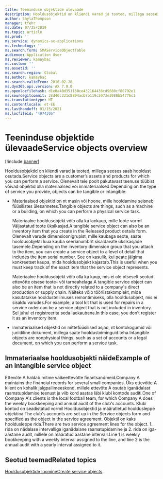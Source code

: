 ```yaml
---
title: Teeninduse objektide ülevaade
description: Hooldusobjektid on kliendi varad ja tooted, millega seoses saab hooldust osutada.
author: ShylaThompson
manager: tfehr
ms.date: 07/25/2019
ms.topic: article
ms.prod: ''
ms.service: dynamics-ax-applications
ms.technology: ''
ms.search.form: SMAServiceObjectTable
audience: Application User
ms.reviewer: kamaybac
ms.custom: ''
ms.assetid: ''
ms.search.region: Global
ms.author: kamaybac
ms.search.validFrom: 2016-02-28
ms.dyn365.ops.version: AX 7.0.0
ms.openlocfilehash: d1e0a40d351150ce432164438cd9680cf80792e1
ms.sourcegitcommit: 38d40c331c8894acb7b119c5073e3088b54776c1
ms.translationtype: HT
ms.contentlocale: et-EE
ms.lasthandoff: 01/15/2021
ms.locfileid: "4974306"
---
```

# <a name="service-objects-overview"></a><span data-ttu-id="3fc86-103">Teeninduse objektide ülevaade</span><span class="sxs-lookup"><span data-stu-id="3fc86-103">Service objects overview</span></span>

[!include [banner](../includes/banner.md)]

<span data-ttu-id="3fc86-104">Hooldusobjektid on kliendi varad ja tooted, millega seoses saab hooldust osutada.</span><span class="sxs-lookup"><span data-stu-id="3fc86-104">Service objects are a customer’s assets and products for which you can perform a service.</span></span> <span data-ttu-id="3fc86-105">Olenevalt teie poolt pakutavast teenuse tüübist võivad objektid olla materiaalsed või immateriaalsed.</span><span class="sxs-lookup"><span data-stu-id="3fc86-105">Depending on the type of service you provide, objects can be tangible or intangible:</span></span>

-  <span data-ttu-id="3fc86-106">Materiaalsed objektid on nt masin või hoone, mille hooldamine seisneb füüsilistes ülesannetes.</span><span class="sxs-lookup"><span data-stu-id="3fc86-106">Tangible objects are things, such as a machine or a building, on which you can perform a physical service task.</span></span>

    <span data-ttu-id="3fc86-107">Materiaalne hooldusobjekt võib olla ka laokaup, mille loote vormil Väljastatud toote üksikasjad.</span><span class="sxs-lookup"><span data-stu-id="3fc86-107">A tangible service object can also be an inventory item that you create in the Released product details form.</span></span> <span data-ttu-id="3fc86-108">Olenevalt varude dimensioonigrupist, mille kaubaga seote, saate hooldusobjekti luua kauba seerianumbrit sisaldavate üksikasjade tasemele.</span><span class="sxs-lookup"><span data-stu-id="3fc86-108">Depending on the inventory dimension group that you attach to the item, you can create a service object to a level of detail that includes the item serial number.</span></span> <span data-ttu-id="3fc86-109">See on kasulik, kui peate jälgima konkreetset kaupa, mida hooldusobjekt kajastab.</span><span class="sxs-lookup"><span data-stu-id="3fc86-109">This is useful when you must keep track of the exact item that the service object represents.</span></span>

    <span data-ttu-id="3fc86-110">Materiaalne hooldusobjekt võib olla ka kaup, mis ei ole otseselt seotud ettevõtte otsese toote- või tarneahelaga.</span><span class="sxs-lookup"><span data-stu-id="3fc86-110">A tangible service object can also be an item that is not directly related to a company's direct production or supply chain.</span></span> <span data-ttu-id="3fc86-111">Näiteks võib tööriistakomplekt, mida kasutatakse hooldustellimuses remontimiseks, olla hooldusobjekt, mis ei sisaldu varudes.</span><span class="sxs-lookup"><span data-stu-id="3fc86-111">For example, a tool kit that is used for repairs in a service order can be a service object that is not included in inventory.</span></span> <span data-ttu-id="3fc86-112">Sel juhul ei registreerita seda laokaubana.</span><span class="sxs-lookup"><span data-stu-id="3fc86-112">In this case, you don’t register it as an inventory item.</span></span>

-  <span data-ttu-id="3fc86-113">Immateriaalsed objektid on mittefüüsilised asjad, nt kontokogumid või juriidiline dokument, millega saate hooldustoiminguid teha.</span><span class="sxs-lookup"><span data-stu-id="3fc86-113">Intangible objects are nonphysical things, such as a set of accounts or a legal document, on which you can perform a service task.</span></span>

## <a name="example-of-an-intangible-service-object"></a><span data-ttu-id="3fc86-114">Immateriaalse hooldusobjekti näide</span><span class="sxs-lookup"><span data-stu-id="3fc86-114">Example of an intangible service object</span></span>

<span data-ttu-id="3fc86-115">Ettevõte A haldab mitme väikeettevõtte finantsandmeid.</span><span class="sxs-lookup"><span data-stu-id="3fc86-115">Company A maintains the financial records for several small companies.</span></span> <span data-ttu-id="3fc86-116">Üks ettevõtte A klient on kohalik jalgpallimeeskond, millele ettevõte A osutab iganädalast raamatupidamise teenust ja viib kord aastas läbi klubi kontode auditi.</span><span class="sxs-lookup"><span data-stu-id="3fc86-116">One of Company A's clients is the local football team, for which Company A does the weekly bookkeeping and annual audit of the club's accounts.</span></span> <span data-ttu-id="3fc86-117">Klubi kontod on seadistatud vormil Hooldusobjektid ja määratletud hooldusleppe objektina.</span><span class="sxs-lookup"><span data-stu-id="3fc86-117">The club's accounts are set up in the Service objects form and specified as the object in the service agreement.</span></span> <span data-ttu-id="3fc86-118">Objektil on kaks hooldusleppe rida.</span><span class="sxs-lookup"><span data-stu-id="3fc86-118">There are two service agreement lines for the object.</span></span> <span data-ttu-id="3fc86-119">1. rida on nädalase intervalliga iganädalane raamatupidamine ja 2. rida on iga-aastane audit, millele on määratud aastane intervall.</span><span class="sxs-lookup"><span data-stu-id="3fc86-119">Line 1 is weekly bookkeeping with a weekly interval assigned to the line, and line 2 is the annual audit with a yearly interval assigned to it.</span></span>

## <a name="related-topics"></a><span data-ttu-id="3fc86-120">Seotud teemad</span><span class="sxs-lookup"><span data-stu-id="3fc86-120">Related topics</span></span>

[<span data-ttu-id="3fc86-121">Hooldusobjektide loomine</span><span class="sxs-lookup"><span data-stu-id="3fc86-121">Create service objects</span></span>](create-service-objects.md)

